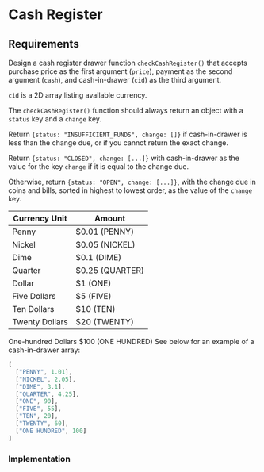 # Cash Register

## Requirements
Design a cash register drawer function `checkCashRegister()` that accepts purchase price as the first argument (`price`), payment as the second argument (`cash`), and cash-in-drawer (`cid`) as the third argument.

`cid` is a 2D array listing available currency.

The `checkCashRegister()` function should always return an object with a `status` key and a `change` key.

Return `{status: "INSUFFICIENT_FUNDS", change: []}` if cash-in-drawer is less than the change due, or if you cannot return the exact change.

Return `{status: "CLOSED", change: [...]}` with cash-in-drawer as the value for the key `change` if it is equal to the change due.

Otherwise, return `{status: "OPEN", change: [...]}`, with the change due in coins and bills, sorted in highest to lowest order, as the value of the `change` key.

| Currency Unit	    | Amount                |
|       ---         |           ---         |
|   Penny	        |    $0.01 (PENNY)      |
|   Nickel	        |    $0.05 (NICKEL)     |
|   Dime	        |    $0.1 (DIME)        |
|   Quarter	        |    $0.25 (QUARTER)    |
|   Dollar	        |    $1 (ONE)           |
|   Five Dollars	|    $5 (FIVE)          |
|   Ten Dollars	    |    $10 (TEN)          |
|   Twenty Dollars	|    $20 (TWENTY)       |

One-hundred Dollars	$100 (ONE HUNDRED)
See below for an example of a cash-in-drawer array:

```javascript
[
  ["PENNY", 1.01],
  ["NICKEL", 2.05],
  ["DIME", 3.1],
  ["QUARTER", 4.25],
  ["ONE", 90],
  ["FIVE", 55],
  ["TEN", 20],
  ["TWENTY", 60],
  ["ONE HUNDRED", 100]
]
```

### Implementation
```typescript

```
